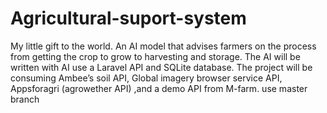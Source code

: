 # Agricultural-suport-system
My little gift to the world. An AI model that advises farmers on the process from getting the crop to grow to harvesting and storage. The AI will be written with AI use a Laravel API and SQLite database. The project will be consuming Ambee’s soil API, Global imagery browser service API, Appsforagri (agrowether API) ,and a demo API from M-farm.
use master branch
